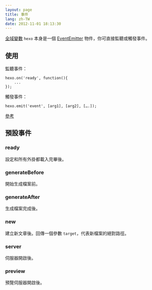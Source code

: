 ```yaml
---
layout: page
title: 事件
lang: zh-TW
date: 2012-11-01 18:13:30
---
```


[全域變數][1] `hexo` 本身是一個 [EventEmitter][2] 物件，你可直接監聽或觸發事件。

## 使用

監聽事件：

```
hexo.on('ready', function(){
	...
});
```

觸發事件：

```
hexo.emit('event', [arg1], [arg2], [….]);
```

[參考][2]

## 預設事件

### ready

設定和所有外掛都載入完畢後。

### generateBefore

開始生成檔案前。

### generateAfter

生成檔案完成後。

### new

建立新文章後。回傳一個參數 `target`，代表新檔案的絕對路徑。

### server

伺服器開啟後。

### preview

預覽伺服器開啟後。

[1]: global-variables.html
[2]: http://nodejs.org/api/events.html#events_class_events_eventemitter
